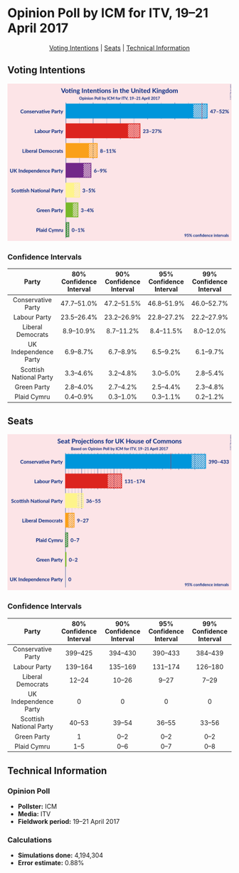 # Opinion Poll by ICM for ITV, 19–21 April 2017

<p align="center"><a href="#voting-intentions">Voting Intentions</a> | <a href="#seats">Seats</a> | <a href="#technical-information">Technical Information</a></p>

## Voting Intentions

![Graph with voting intentions not yet produced](2017-04-21-ICM.png "Voting Intentions")

### Confidence Intervals

| Party | 80% Confidence Interval | 90% Confidence Interval | 95% Confidence Interval | 99% Confidence Interval |
|:-----:|:-----------------------:|:-----------------------:|:-----------------------:|:-----------------------:|
| Conservative Party | 47.7–51.0% |47.2–51.5% |46.8–51.9% |46.0–52.7% |
| Labour Party | 23.5–26.4% |23.2–26.9% |22.8–27.2% |22.2–27.9% |
| Liberal Democrats | 8.9–10.9% |8.7–11.2% |8.4–11.5% |8.0–12.0% |
| UK Independence Party | 6.9–8.7% |6.7–8.9% |6.5–9.2% |6.1–9.7% |
| Scottish National Party | 3.3–4.6% |3.2–4.8% |3.0–5.0% |2.8–5.4% |
| Green Party | 2.8–4.0% |2.7–4.2% |2.5–4.4% |2.3–4.8% |
| Plaid Cymru | 0.4–0.9% |0.3–1.0% |0.3–1.1% |0.2–1.2% |

## Seats

![Graph with seats not yet produced](2017-04-21-ICM-seats.png "Seats")

### Confidence Intervals

| Party | 80% Confidence Interval | 90% Confidence Interval | 95% Confidence Interval | 99% Confidence Interval |
|:-----:|:-----------------------:|:-----------------------:|:-----------------------:|:-----------------------:|
| Conservative Party | 399–425 |394–430 |390–433 |384–439 |
| Labour Party | 139–164 |135–169 |131–174 |126–180 |
| Liberal Democrats | 12–24 |10–26 |9–27 |7–29 |
| UK Independence Party | 0 |0 |0 |0 |
| Scottish National Party | 40–53 |39–54 |36–55 |33–56 |
| Green Party | 1 |0–2 |0–2 |0–2 |
| Plaid Cymru | 1–5 |0–6 |0–7 |0–8 |

## Technical Information

### Opinion Poll

+ **Pollster:** ICM
+ **Media:** ITV
+ **Fieldwork period:** 19–21 April 2017

### Calculations

+ **Simulations done:** 4,194,304
+ **Error estimate:** 0.88%

